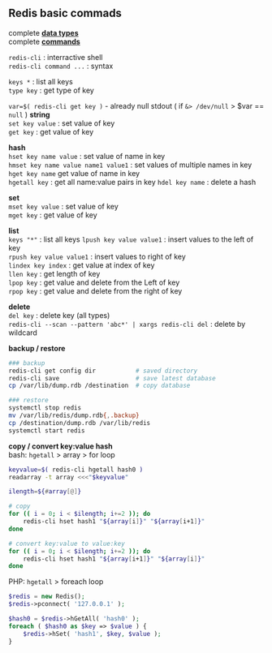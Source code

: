 Redis basic commads
---

complete [**data types**](https://redis.io/topics/data-types)  
complete [**commands**](https://redis.io/commands)  

`redis-cli` : interractive shell  
`redis-cli command ...` : syntax  

`keys *` : list all keys  
`type key` : get type of key  

`var=$( redis-cli get key )` - already null stdout ( if `&> /dev/null` > $var == `null` )
**string**  
`set key value` : set value of key  
`get key` : get value of key  

**hash**  
`hset key name value` : set value of name in key  
`hmset key name value name1 value1` : set values of multiple names in key  
`hget key name` get value of name in key  
`hgetall key` : get all name:value pairs in key
`hdel key name` : delete a hash  

**set**  
`mset key value` : set value of key  
`mget key` : get value of key  

**list**  
`keys "*"` : list all keys
`lpush key value value1` : insert values to the left of key  
`rpush key value value1` : insert values to right of key  
`lindex key index` : get value at index of key  
`llen key` : get length of key  
`lpop key` : get value and delete from the Left of key  
`rpop key` : get value and delete from the right of key  

**delete**  
`del key` : delete key (all types)  
`redis-cli --scan --pattern 'abc*' | xargs redis-cli del` : delete by wildcard

**backup / restore**
```sh
### backup
redis-cli get config dir           # saved directory
redis-cli save                     # save latest database
cp /var/lib/dump.rdb /destination  # copy database

### restore
systemctl stop redis
mv /var/lib/redis/dump.rdb{,.backup}
cp /destination/dump.rdb /var/lib/redis
systemctl start redis
```

**copy / convert key:value hash**  
bash: `hgetall` > array > for loop
```sh
keyvalue=$( redis-cli hgetall hash0 )
readarray -t array <<<"$keyvalue"

ilength=${#array[@]}

# copy
for (( i = 0; i < $ilength; i+=2 )); do
    redis-cli hset hash1 "${array[i]}" "${array[i+1]}" 
done

# convert key:value to value:key
for (( i = 0; i < $ilength; i+=2 )); do
    redis-cli hset hash1 "${array[i+1]}" "${array[i]}" 
done
```
PHP: `hgetall` > foreach loop 
```php
$redis = new Redis(); 
$redis->pconnect( '127.0.0.1' );

$hash0 = $redis->hGetAll( 'hash0' );
foreach ( $hash0 as $key => $value ) {
    $redis->hSet( 'hash1', $key, $value );
}
```

